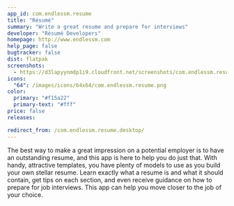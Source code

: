 ```yaml
---
app_id: com.endlessm.resume
title: "Résumé"
summary: "Write a great resume and prepare for interviews"
developer: "Résumé Developers"
homepage: http://www.endlessm.com
help_page: false
bugtracker: false
dist: flatpak
screenshots:
  - https://d3lapyynmdp1i9.cloudfront.net/screenshots/com.endlessm.resume/es/com.endlessm.resume-screenshot1.jpg
icons:
  "64": /images/icons/64x64/com.endlessm.resume.png
color:
  primary: "#f15a22"
  primary-text: "#fff"
price: false
releases:

redirect_from: /com.endlessm.resume.desktop/
---
```


<p>The best way to make a great impression on a potential employer is to have an outstanding resume, and this app is here to help you do just that. With handy, attractive templates, you have plenty of models to use as you build your own stellar resume. Learn exactly what a resume is and what it should contain, get tips on each section, and even receive guidance on how to prepare for job interviews. This app can help you move closer to the job of your choice.</p>
